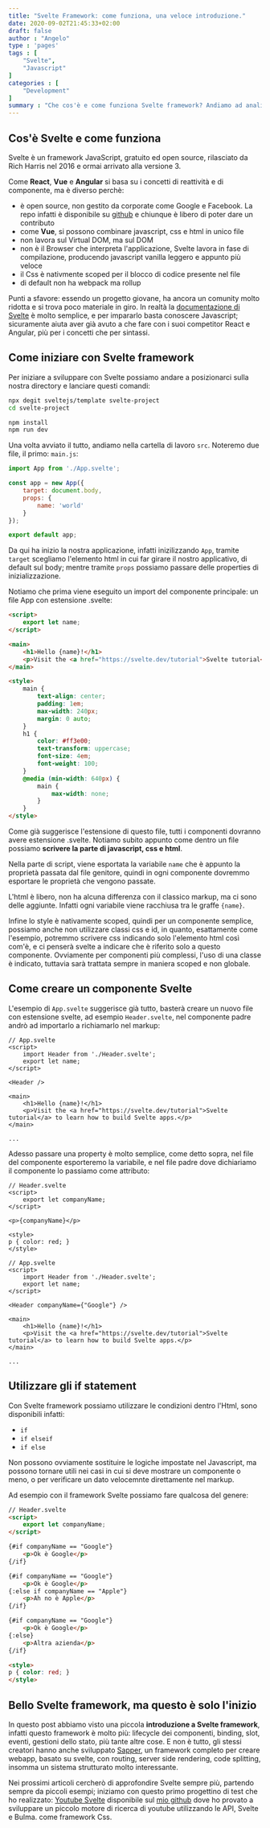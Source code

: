 ```yaml
---
title: "Svelte Framework: come funziona, una veloce introduzione."
date: 2020-09-02T21:45:33+02:00
draft: false
author : "Angelo"
type : 'pages'
tags : [
    "Svelte",
    "Javascript"
]
categories : [
    "Development"
]
summary : "Che cos'è e come funziona Svelte framework? Andiamo ad analizzare come funziona questo framework che fa dei suoi punti forti la reattività, la semplicità e velocità."
---
```


## Cos'è Svelte e come funziona
Svelte è un framework JavaScript, gratuito ed open source, rilasciato da Rich Harris nel 2016 e ormai arrivato alla versione 3. 

Come **React**, **Vue** e **Angular** si basa su i concetti di reattività e di componente, ma è diverso perchè:
- è open source, non gestito da corporate come Google e Facebook. La repo infatti è disponibile su [github](https://github.com/sveltejs/svelte) e chiunque è libero di poter dare un contributo
- come **Vue**, si possono combinare javascript, css e html in unico file
- non lavora sul Virtual DOM, ma sul DOM
- non è il Browser che interpreta l'applicazione, Svelte lavora in fase di compilazione, producendo javascript vanilla leggero e appunto più veloce
- il Css è nativmente scoped per il blocco di codice presente nel file
- di default non ha webpack ma rollup

Punti a sfavore: essendo un progetto giovane, ha ancora un comunity molto ridotta e si trova poco materiale in giro. In realtà la [documentazione di Svelte](https://svelte.dev/docs) è molto semplice, e per impararlo basta conoscere Javascript; sicuramente aiuta aver già avuto a che fare con i suoi competitor React e Angular, più per i concetti che per sintassi.

## Come iniziare con Svelte framework
Per iniziare a sviluppare con Svelte possiamo andare a posizionarci sulla nostra directory e lanciare questi comandi:
```bash
npx degit sveltejs/template svelte-project
cd svelte-project

npm install
npm run dev
```

Una volta avviato il tutto, andiamo nella cartella di lavoro `src`. Noteremo due file, il primo: `main.js`:
```js
import App from './App.svelte';

const app = new App({
	target: document.body,
	props: {
		name: 'world'
	}
});

export default app;
```
Da qui ha inizio la nostra applicazione, infatti inizilizzando `App`, tramite `target` scegliamo l'elemento html in cui far girare il nostro applicativo, di default sul body; mentre tramite `props` possiamo passare delle properties di inizializzazione.

Notiamo che prima viene eseguito un import del componente principale: un file App con estensione .svelte:

```html
<script>
	export let name;
</script>

<main>
	<h1>Hello {name}!</h1>
	<p>Visit the <a href="https://svelte.dev/tutorial">Svelte tutorial</a> to learn how to build Svelte apps.</p>
</main>

<style>
	main {
		text-align: center;
		padding: 1em;
		max-width: 240px;
		margin: 0 auto;
	}
	h1 {
		color: #ff3e00;
		text-transform: uppercase;
		font-size: 4em;
		font-weight: 100;
	}
	@media (min-width: 640px) {
		main {
			max-width: none;
		}
	}
</style>
```
Come già suggerisce l'estensione di questo file, tutti i componenti dovranno avere estensione .svelte. Notiamo subito appunto come dentro un file possiamo **scrivere la parte di javascript, css e html**. 

Nella parte di script, viene esportata la variabile `name` che è appunto la proprietà passata dal file genitore, quindi in ogni componente dovremmo esportare le proprietà che vengono passate.

L'html è libero, non ha alcuna differenza con il classico markup, ma ci sono delle aggiunte. Infatti ogni variabile viene racchiusa tra le graffe `{name}`.

Infine lo style è nativamente scoped, quindi per un componente semplice, possiamo anche non utilizzare classi css e id, in quanto, esattamente come l'esempio, potremmo scrivere css indicando solo l'elemento html così com'è, e ci penserà svelte a indicare che è riferito solo a questo componente. Ovviamente per componenti più complessi, l'uso di una classe è indicato, tuttavia sarà trattata sempre in maniera scoped e non globale.

## Come creare un componente Svelte
L'esempio di `App.svelte` suggerisce già tutto, basterà creare un nuovo file con estensione svelte, ad esempio `Header.svelte`, nel componente padre andrò ad importarlo a richiamarlo nel markup:
```vue
// App.svelte
<script>
    import Header from './Header.svelte';
	export let name;
</script>

<Header />

<main>
	<h1>Hello {name}!</h1>
	<p>Visit the <a href="https://svelte.dev/tutorial">Svelte tutorial</a> to learn how to build Svelte apps.</p>
</main>

...

```

Adesso passare una property è molto semplice, come detto sopra, nel file del componente esporteremo la variabile, e nel file padre dove dichiariamo il componente lo passiamo come attributo:
```vue
// Header.svelte
<script>
    export let companyName;
</script>

<p>{companyName}</p>

<style>
p { color: red; }
</style>
```

```vue
// App.svelte
<script>
    import Header from './Header.svelte';
	export let name;
</script>

<Header companyName={"Google"} />

<main>
	<h1>Hello {name}!</h1>
	<p>Visit the <a href="https://svelte.dev/tutorial">Svelte tutorial</a> to learn how to build Svelte apps.</p>
</main>

...

```


## Utilizzare gli if statement
Con Svelte framework possiamo utilizzare le condizioni dentro l'Html, sono disponibili infatti:
- `if`
- `if elseif`
- `if else`

Non possono ovviamente sostituire le logiche impostate nel Javascript, ma possono tornare utili nei casi in cui si deve mostrare un componente o meno, o per verificare un dato velocemnte direttamente nel markup.

Ad esempio con il framework Svelte possiamo fare qualcosa del genere:
```html
// Header.svelte
<script>
    export let companyName;
</script>

{#if companyName == "Google"}
	<p>Ok è Google</p>
{/if}

{#if companyName == "Google"}
	<p>Ok è Google</p>
{:else if companyName == "Apple"}
	<p>Ah no è Apple</p>
{/if}

{#if companyName == "Google"}
	<p>Ok è Google</p>
{:else}
	<p>Altra azienda</p>
{/if}

<style>
p { color: red; }
</style>
```


## Bello Svelte framework, ma questo è solo l'inizio

In questo post abbiamo visto una piccola **introduzione a Svelte framework**, infatti questo framework è molto più: lifecycle dei componenti, binding, slot, eventi, gestioni dello stato, più tante altre cose. E non è tutto, gli stessi creatori hanno anche sviluppato [Sapper](https://sapper.svelte.dev/), un framework completo per creare webapp, basato su svelte, con routing, server side rendering, code splitting, insomma un sistema strutturato molto interessante.

Nei prossimi articoli cercherò di approfondire Svelte sempre più, partendo sempre da piccoli esempi; iniziamo con questo primo progettino di test che ho realizzato: [Youtube Svelte](https://github.com/angepili/youtube-svelte) disponibile sul [mio github](https://github.com/angepili/) dove ho provato a sviluppare un piccolo motore di ricerca di youtube utilizzando le API, Svelte e Bulma. come framework Css.